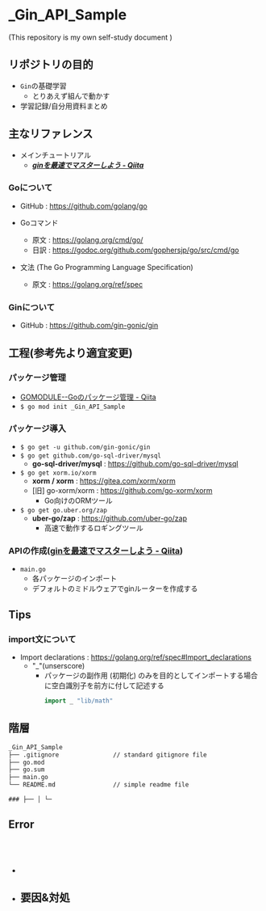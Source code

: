 # _Gin_API_Sample

(This repository is my own self-study document
)

## リポジトリの目的

- ``Gin``の基礎学習
  - とりあえず組んで動かす
- 学習記録/自分用資料まとめ

## 主なリファレンス

- メインチュートリアル
  - ***[ginを最速でマスターしよう - Qiita](https://qiita.com/Syoitu/items/8e7e3215fb7ac9dabc3a)***

### **Go**について

- GitHub : https://github.com/golang/go

- Goコマンド
  - 原文 : https://golang.org/cmd/go/
  - 日訳 : https://godoc.org/github.com/gophersjp/go/src/cmd/go

- 文法 (The Go Programming Language Specification)
  - 原文 : https://golang.org/ref/spec

### **Gin**について

- GitHub : https://github.com/gin-gonic/gin

## 工程(参考先より適宜変更)

### パッケージ管理

- [GOMODULE--Goのパッケージ管理 - Qiita](https://qiita.com/Syoitu/items/f221b52231703cebe8ff)
- ``$ go mod init _Gin_API_Sample``

### パッケージ導入

- ``$ go get -u github.com/gin-gonic/gin``
- ``$ go get github.com/go-sql-driver/mysql``
  - **go-sql-driver/mysql** : https://github.com/go-sql-driver/mysql
- ``$ go get xorm.io/xorm``
  - **xorm / xorm** : https://gitea.com/xorm/xorm
  - [旧] go-xorm/xorm : https://github.com/go-xorm/xorm
    - Go向けのORMツール
- ``$ go get go.uber.org/zap``
  - **uber-go/zap** : https://github.com/uber-go/zap
    - 高速で動作するロギングツール

### APIの作成([ginを最速でマスターしよう - Qiita](https://qiita.com/Syoitu/items/8e7e3215fb7ac9dabc3a#gin%E3%81%A7%E7%B0%A1%E5%8D%98%E3%81%AArest%E9%A2%A8%E3%81%AEapi%E3%82%B5%E3%83%BC%E3%83%90%E3%83%BC%E3%82%92%E4%BD%9C%E3%81%A3%E3%81%A6%E3%81%BF%E3%82%88%E3%81%86))

- ``main.go``
  - 各パッケージのインポート
  - デフォルトのミドルウェアでginルーターを作成する

## Tips

### import文について

 - Import declarations : https://golang.org/ref/spec#Import_declarations
   - "_"(unserscore)
      - パッケージの副作用 (初期化) のみを目的としてインポートする場合に空白識別子を前方に付して記述する
        ~~~go
        import _ "lib/math"
        ~~~

## 階層

~~~txt
_Gin_API_Sample
├── .gitignore               // standard gitignore file
├── go.mod
├── go.sum
├── main.go
└── README.md                // simple readme file

### ├── │ └─
~~~

## Error

### ``  ``

~~~error
~~~

- ````
- 要因&対処
  - 
